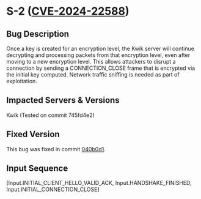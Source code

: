 # S-2 ([CVE-2024-22588](https://nvd.nist.gov/vuln/detail/CVE-2024-22588))

## Bug Description
Once a key is created for an encryption level, the Kwik server will continue decrypting and processing packets from that encryption level, even after moving to a new encryption level. This allows attackers to disrupt a connection by sending a CONNECTION_CLOSE frame that is encrypted via the initial key computed. Network traffic sniffing is needed as part of exploitation.

## Impacted Servers & Versions
Kwik (Tested on commit 745fd4e2)

## Fixed Version
This bug was fixed in commit [040b0d1](https://github.com/ptrd/kwik/commit/040b0d1327bfb0a8e35c23c2bd612a4a39b721d4).

## Input Sequence
[Input.INITIAL_CLIENT_HELLO_VALID_ACK, Input.HANDSHAKE_FINISHED, Input.INITIAL_CONNECTION_CLOSE]
